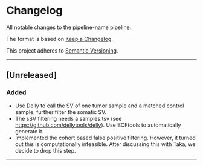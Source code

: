 # Changelog
All notable changes to the pipeline-name pipeline.

The format is based on [Keep a Changelog](https://keepachangelog.com/en/1.0.0/).

This project adheres to [Semantic Versioning](https://semver.org/spec/v2.0.0.html).

---

## [Unreleased]
### Added
- Use Delly to call the SV of one tumor sample and a matched control sample, further filter the somatic SV.
- The sSV filtering needs a samples.tsv (see https://github.com/dellytools/delly). Use BCFtools to automatically generate it.
- Implemented the cohort based false positive filtering. However, it turned out this is computationally infeasible. After discussing this with Taka, we decide to drop this step. 

---


